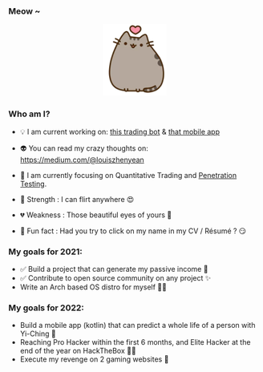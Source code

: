 ### Meow ~

<p align="center">
  <img src="kitten.png">
</p>

### Who am I?

- 💡 I am current working on: [this trading bot](https://github.com/zyairelai/futures-hero) & [that mobile app](https://github.com/zyairelai/ching-chong-calculator)

- 👽 You can read my crazy thoughts on: https://medium.com/@louiszhenyean 

- 🦄 I am currently focusing on Quantitative Trading and [Penetration Testing](https://app.hackthebox.com/profile/223593). 

- 💪 Strength : I can flirt anywhere 😍

- 💔 Weakness : Those beautiful eyes of yours 🥺

- 🤔 Fun fact : Had you try to click on my name in my CV / Résumé ? 😏

### My goals for 2021:

- ✅ Build a project that can generate my passive income 🚀
- ✅ Contribute to open source community on any project ✨
- Write an Arch based OS distro for myself 👨‍💻

### My goals for 2022:

- Build a mobile app (kotlin) that can predict a whole life of a person with Yi-Ching 🔮
- Reaching Pro Hacker within the first 6 months, and Elite Hacker at the end of the year on HackTheBox  👨‍💻
- Execute my revenge on 2 gaming websites 👿
